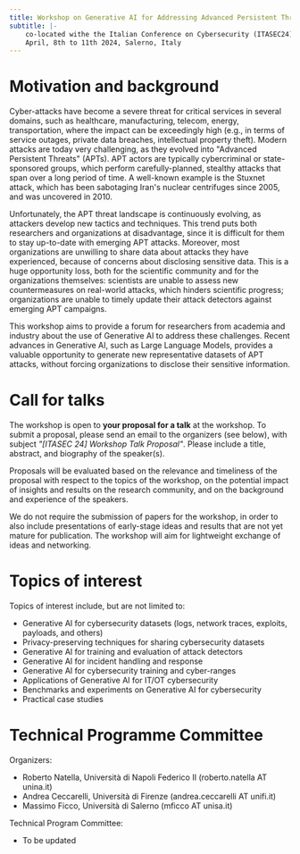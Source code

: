 ```yaml
---
title: Workshop on Generative AI for Addressing Advanced Persistent Threats
subtitle: |-
    co-located withe the Italian Conference on Cybersecurity (ITASEC24)
    April, 8th to 11th 2024, Salerno, Italy
---
```


# Motivation and background

Cyber-attacks have become a severe threat for critical services in several domains, such as healthcare, manufacturing, telecom, energy, transportation, where the impact can be exceedingly high (e.g., in terms of service outages, private data breaches, intellectual property theft). Modern attacks are today very challenging, as they evolved into "Advanced Persistent Threats" (APTs). APT actors are typically cybercriminal or state-sponsored groups, which perform carefully-planned, stealthy attacks that span over a long period of time. A well-known example is the Stuxnet attack, which has been sabotaging Iran's nuclear centrifuges since 2005, and was uncovered in 2010.

Unfortunately, the APT threat landscape is continuously evolving, as attackers develop new tactics and techniques. This trend puts both researchers and organizations at disadvantage, since it is difficult for them to stay up-to-date with emerging APT attacks. Moreover, most organizations are unwilling to share data about attacks they have experienced, because of concerns about disclosing sensitive data. This is a huge opportunity loss, both for the scientific community and for the organizations themselves: scientists are unable to assess new countermeasures on real-world attacks, which hinders scientific progress; organizations are unable to timely update their attack detectors against emerging APT campaigns.

This workshop aims to provide a forum for researchers from academia and industry about the use of Generative AI to address these challenges. Recent advances in Generative AI, such as Large Language Models, provides a valuable opportunity to generate new representative datasets of APT attacks, without forcing organizations to disclose their sensitive information.


# Call for talks

The workshop is open to <b>your proposal for a talk</b> at the workshop. To submit a proposal, please send an email to the organizers (see below), with subject <i>"[ITASEC 24] Workshop Talk Proposal"</i>. Please include a title, abstract, and biography of the speaker(s).

Proposals will be evaluated based on the relevance and timeliness of the proposal with respect to the topics of the workshop, on the potential impact of insights and results on the research community, and on the background and experience of the speakers.

We do not require the submission of papers for the workshop, in order to also include presentations of early-stage ideas and results that are not yet mature for publication. The workshop will aim for lightweight exchange of ideas and networking.


# Topics of interest

Topics of interest include, but are not limited to:
<ul>
<li>Generative AI for cybersecurity datasets (logs, network traces, exploits, payloads, and others)</li>
<li>Privacy-preserving techniques for sharing cybersecurity datasets</li>
<li>Generative AI for training and evaluation of attack detectors</li>
<li>Generative AI for incident handling and response</li>
<li>Generative AI for cybersecurity training and cyber-ranges</li>
<li>Applications of Generative AI for IT/OT cybersecurity</li>
<li>Benchmarks and experiments on Generative AI for cybersecurity</li>
<li>Practical case studies</li>
</ul>


# Technical Programme Committee

Organizers:
<ul>
<li>Roberto Natella, Università di Napoli Federico II (roberto.natella AT unina.it)</li>
<li>Andrea Ceccarelli, Università di Firenze (andrea.ceccarelli AT unifi.it)</li>
<li>Massimo Ficco, Università di Salerno (mficco AT unisa.it)</li>
</ul>

Technical Program Committee:
<ul>
<li>To be updated</li>
</ul>

